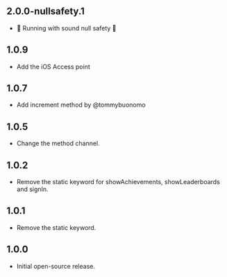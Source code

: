 ## 2.0.0-nullsafety.1

- 💪 Running with sound null safety 💪

## 1.0.9
- Add the iOS Access point

## 1.0.7
- Add increment method by @tommybuonomo

## 1.0.5
- Change the method channel.

## 1.0.2
- Remove the static keyword for showAchievements, showLeaderboards and signIn.

## 1.0.1
- Remove the static keyword.

## 1.0.0
- Initial open-source release.